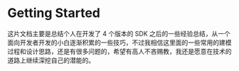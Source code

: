 # Getting Started

这片文档主要是总结个人在开发了 4 个版本的 SDK 之后的一些经验总结，从一个面向开发者开发的小白逐渐积累的一些技巧，不过我相信这里面的一些常用的建模过程和设计思路，还是有很多问题的，希望有高人不吝赐教，我还是愿意在技术的道路上继续深挖自己的潜能的。